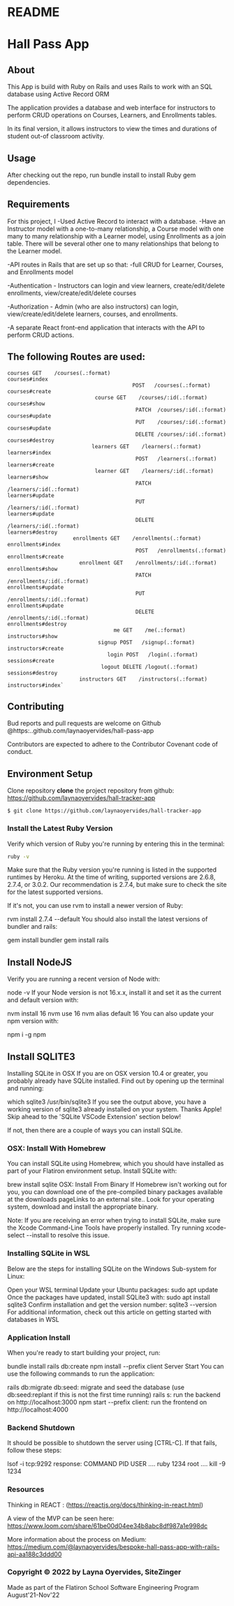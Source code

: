 # README

# Hall Pass App 

## About 
This App is build with Ruby on Rails and uses Rails to work with an SQL database using Active Record ORM

The application provides a database and web interface for instructors to perform CRUD operations on Courses, Learners, and Enrollments tables.

In its final version, it allows instructors to view the times and durations of student out-of classroom activity. 

## Usage 
After checking out the repo, run bundle install to install Ruby gem dependencies.

## Requirements 

For this project, I -Used Active Record to interact with a database. -Have an Instructor model with a one-to-many relationship, a Course model with one many to many relationship with a Learner model, using Enrollments as a join table. There will be several other one to many relationships that belong to the Learner model. 

-API routes in Rails that are set up so that: -full CRUD for Learner, Courses, and Enrollments model

-Authentication - Instructors can login and view learners, create/edit/delete enrollments, view/create/edit/delete courses

-Authorization - Admin (who are also instructors) can login, view/create/edit/delete learners, courses, and enrollments.

-A separate React front-end application that interacts with the API to perform CRUD actions.

## The following Routes are used:
```console
courses GET    /courses(.:format)                                                                                                            courses#index
                                        POST   /courses(.:format)                                                                              courses#create
                            course GET    /courses/:id(.:format)                                                                            courses#show
                                         PATCH  /courses/:id(.:format)                                                                            courses#update
                                         PUT    /courses/:id(.:format)                                                                            courses#update
                                         DELETE /courses/:id(.:format)                                                                            courses#destroy
                           learners GET    /learners(.:format)                                                                               learners#index
                                         POST   /learners(.:format)                                                                               learners#create
                            learner GET    /learners/:id(.:format)                                                                           learners#show
                                         PATCH  /learners/:id(.:format)                                                                           learners#update
                                         PUT    /learners/:id(.:format)                                                                           learners#update
                                         DELETE /learners/:id(.:format)                                                                           learners#destroy
                     enrollments GET    /enrollments(.:format)                                                                            enrollments#index
                                         POST   /enrollments(.:format)                                                                            enrollments#create
                       enrollment GET    /enrollments/:id(.:format)                                                                        enrollments#show
                                         PATCH  /enrollments/:id(.:format)                                                                        enrollments#update
                                         PUT    /enrollments/:id(.:format)                                                                        enrollments#update
                                         DELETE /enrollments/:id(.:format)                                                                        enrollments#destroy
                                  me GET    /me(.:format)                                                                                     instructors#show
                             signup POST   /signup(.:format)                                                                                 instructors#create
                                login POST   /login(.:format)                                                                                  sessions#create
                              logout DELETE /logout(.:format)                                                                                 sessions#destroy
                       instructors GET    /instructors(.:format)                                                                            instructors#index`
```

## Contributing 
Bud reports and pull requests are welcome on Github 
@https:..github.com/laynaoyervides/hall-pass-app

Contributors are expected to adhere to the Contributor Covenant code of conduct.

## Environment Setup

Clone repository
**clone** the project repository from github: https://github.com/laynaoyervides/hall-tracker-app

```console
$ git clone https://github.com/laynaoyervides/hall-tracker-app
```

### Install the Latest Ruby Version
Verify which version of Ruby you're running by entering this in the terminal:
```sh
ruby -v
```
Make sure that the Ruby version you're running is listed in the supported runtimes by Heroku. At the time of writing, supported versions are 2.6.8, 2.7.4, or 3.0.2. Our recommendation is 2.7.4, but make sure to check the site for the latest supported versions.

If it's not, you can use rvm to install a newer version of Ruby:

rvm install 2.7.4 --default
You should also install the latest versions of bundler and rails:

gem install bundler
gem install rails

## Install NodeJS
Verify you are running a recent version of Node with:

node -v
If your Node version is not 16.x.x, install it and set it as the current and default version with:

nvm install 16
nvm use 16
nvm alias default 16
You can also update your npm version with:

npm i -g npm

## Install SQLITE3 

Installing SQLite in OSX
If you are on OSX version 10.4 or greater, you probably already have SQLite installed. Find out by opening up the terminal and running:

 which sqlite3
/usr/bin/sqlite3
If you see the output above, you have a working version of sqlite3 already installed on your system. Thanks Apple! Skip ahead to the 'SQLite VSCode Extension' section below!

If not, then there are a couple of ways you can install SQLite.

### OSX: Install With Homebrew
You can install SQLite using Homebrew, which you should have installed as part of your Flatiron environment setup. Install SQLite with:

 brew install sqlite
OSX: Install From Binary
If Homebrew isn't working out for you, you can download one of the pre-compiled binary packages available at the downloads pageLinks to an external site.. Look for your operating system, download and install the appropriate binary.

Note: If you are receiving an error when trying to install SQLite, make sure the Xcode Command-Line Tools have properly installed. Try running xcode-select --install to resolve this issue.

### Installing SQLite in WSL
Below are the steps for installing SQLite on the Windows Sub-system for Linux:

Open your WSL terminal
Update your Ubuntu packages: sudo apt update
Once the packages have updated, install SQLite3 with: sudo apt install sqlite3
Confirm installation and get the version number: sqlite3 --version
For additional information, check out this article on getting started with databases in WSL

### Application Install
When you're ready to start building your project, run:

bundle install
rails db:create
npm install --prefix client
Server Start
You can use the following commands to run the application:

rails db:migrate db:seed: migrate and seed the database (use db:seed:replant if this is not the first time running)
rails s: run the backend on http://localhost:3000
npm start --prefix client: run the frontend on http://localhost:4000

### Backend Shutdown
It should be possible to shutdown the server using [CTRL-C]. If that fails, follow these steps:

lsof -i tcp:9292 response: COMMAND PID USER .... ruby 1234 root ....
kill -9 1234

### Resources  
Thinking in REACT : (https://reactjs.org/docs/thinking-in-react.html)

A view of the MVP can be seen here:
https://www.loom.com/share/61be00d04ee34b8abc8df987a1e998dc

More information about the process on Medium:
https://medium.com/@laynaoyervides/bespoke-hall-pass-app-with-rails-api-aa188c3ddd00 

### Copyright © 2022 by Layna Oyervides, SiteZinger
Made as part of the Flatiron School Software Engineering Program August'21-Nov'22
